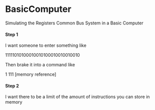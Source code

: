 # BasicComputer
Simulating the Registers Common Bus System in a Basic Computer



#### Step 1
I want someone to enter something like

11111010100010010100010010010010

Then brake it into a command like 

1 111 [memory reference]

#### Step 2
I want there to be a limit of the amount of instructions you can store in memory


